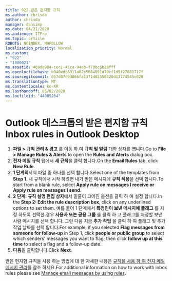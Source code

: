```yaml
---
title: 922 받은 편지함 규칙
ms.author: chrisda
author: chrisda
manager: dansimp
ms.date: 04/21/2020
ms.audience: ITPro
ms.topic: article
ROBOTS: NOINDEX, NOFOLLOW
localization_priority: Normal
ms.custom:
- "922"
- "1800021"
ms.assetid: 469de984-cec1-45ca-94ab-f70bc6b28fff
ms.openlocfilehash: b940edc8911a02c5084091d70cf1d9f27081717f
ms.sourcegitcommit: 057d87c9d866fa1371d02350420d13774545c028
ms.translationtype: MT
ms.contentlocale: ko-KR
ms.lasthandoff: 05/02/2020
ms.locfileid: "44005264"
---
```

# <a name="inbox-rules-in-outlook-desktop"></a><span data-ttu-id="e4e5e-102">Outlook 데스크톱의 받은 편지함 규칙</span><span class="sxs-lookup"><span data-stu-id="e4e5e-102">Inbox rules in Outlook Desktop</span></span>

1. <span data-ttu-id="e4e5e-103">**파일 > 규칙 관리 & 경고** 를 이동 하 여 **규칙 및 알림** 대화 상자를 엽니다.</span><span class="sxs-lookup"><span data-stu-id="e4e5e-103">Go to **File > Manage Rules & Alerts** to open the **Rules and Alerts** dialog box.</span></span>
2. <span data-ttu-id="e4e5e-104">**전자 메일 규칙** 탭에서 **새 규칙**을 클릭 합니다.</span><span class="sxs-lookup"><span data-stu-id="e4e5e-104">On the **Email Rules** tab, click **New Rule**.</span></span>
3. <span data-ttu-id="e4e5e-105">**1 단계의**서식 파일 중 하나를 선택 합니다.</span><span class="sxs-lookup"><span data-stu-id="e4e5e-105">Select one of the templates from **Step 1**.</span></span> <span data-ttu-id="e4e5e-106">새 규칙에서 시작 하려면 내가 받은 메시지에 **규칙 적용**을 선택 합니다.</span><span class="sxs-lookup"><span data-stu-id="e4e5e-106">To start from a blank rule, select **Apply rule on messages I receive or Apply rule on messages I send**.</span></span>
4. <span data-ttu-id="e4e5e-107">**2 단계: 규칙 설명 편집 상자**에서 밑줄이 그어진 옵션을 클릭 하 여 설정 합니다.</span><span class="sxs-lookup"><span data-stu-id="e4e5e-107">In the **Step 2: Edit the rule description box**, click on any underlined options to set them.</span></span> <span data-ttu-id="e4e5e-108">예를 들어 1 단계에서 **특정인이 보낸 메시지에 플래그** 를 지정 하도록 선택한 경우 **사용자 또는 공용 그룹** 을 클릭 하 고 플래그를 지정할 보낸 사람 메시지를 선택 합니다. 그런 다음 지금 **추가 작업** 을 클릭 하 여 플래그 및 추가 작업 날짜를 선택 합니다.</span><span class="sxs-lookup"><span data-stu-id="e4e5e-108">For example, if you selected **Flag messages from someone for follow-up** in Step 1, click **people or public group** to select which senders' messages you want to flag; then click **follow up at this time** to select a flag and a follow-up date.</span></span>
5. <span data-ttu-id="e4e5e-109">**다음**을 클릭합니다.</span><span class="sxs-lookup"><span data-stu-id="e4e5e-109">Click **Next**.</span></span>

<span data-ttu-id="e4e5e-110">받은 편지함 규칙을 사용 하는 방법에 대 한 자세한 내용은 [규칙을 사용 하 여 전자 메일 메시지 관리](https://support.office.com/article/manage-email-messages-by-using-rules-c24f5dea-9465-4df4-ad17-a50704d66c59)를 참조 하세요.</span><span class="sxs-lookup"><span data-stu-id="e4e5e-110">For additional information on how to work with inbox rules please see [Manage email messages by using rules](https://support.office.com/article/manage-email-messages-by-using-rules-c24f5dea-9465-4df4-ad17-a50704d66c59).</span></span>
